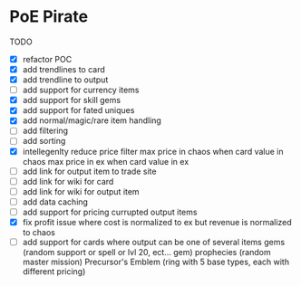 # PoE Pirate

TODO

- [x] refactor POC
- [x] add trendlines to card
- [x] add trendline to output
- [ ] add support for currency items
- [x] add support for skill gems
- [x] add support for fated uniques
- [x] add normal/magic/rare item handling
- [ ] add filtering
- [ ] add sorting
- [x] intellegenlty reduce price filter
      max price in chaos when card value in chaos
      max price in ex when card value in ex
- [ ] add link for output item to trade site
- [ ] add link for wiki for card
- [ ] add link for wiki for output item
- [ ] add data caching
- [ ] add support for pricing currupted output items
- [x] fix profit issue where cost is normalized to ex but revenue is normalized to chaos
- [ ] add support for cards where output can be one of several items
      gems (random support or spell or lvl 20, ect... gem)
      prophecies (random master mission)
      Precursor's Emblem (ring with 5 base types, each with different pricing)
